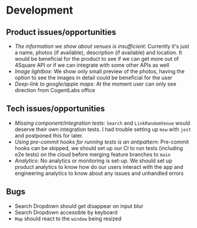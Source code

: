 # Development

## Product issues/opportunities

- _The information we show about venues is insufficient_: Currently it's just a name, photos (if available), description (if available) and location. It would be beneficial for the product to see if we can get more out of 4Square API or if we can integrate with some other APIs as well
- _Image lightbox_: We show only small preview of the photos, having the option to see the images in detail could be beneficial for the user
- _Deep-link to google/apple maps_: At the moment user can only see direction from CogentLabs office

## Tech issues/opportunities

- _Missing component/integration tests_: `Search` and `LinkRandomVenue` would deserve their own integration tests. I had trouble setting up `msw` with `jest` and postponed this for later.
- _Using pre-commit hooks for running tests is an antipattern_: Pre-commit hooks can be skipped, we should set up our CI to run tests (including e2e tests) on the cloud before merging feature branches to `main`
- _Analytics_: No analytics or monitoring is set-up. We should set up product analytics to know how do our users interact with the app and engineering analytics to know about any issues and unhandled errors

## Bugs

- Search Dropdown should get disappear on input blur
- Search Dropdown accessible by keyboard
- `Map` should react to the `window` being resized
